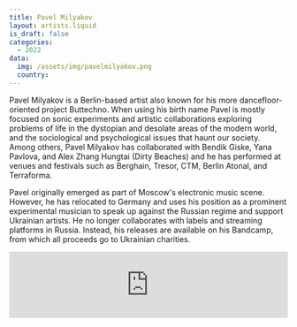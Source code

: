 ```yaml
---
title: Pavel Milyakov
layout: artists.liquid
is_draft: false
categories:
  - 2022
data:
  img: /assets/img/pavelmilyakov.png
  country:
---
```


<p>Pavel Milyakov is a Berlin-based artist also known for his more dancefloor-oriented project Buttechno. When using his birth name Pavel is mostly focused on sonic experiments and artistic collaborations exploring problems of life in the dystopian and desolate areas of the modern world, and the sociological and psychological issues that haunt our society.  Among others, Pavel Milyakov has collaborated with Bendik Giske, Yana Pavlova, and Alex Zhang Hungtai (Dirty Beaches) and he has performed at venues and festivals such as Berghain, Tresor, CTM, Berlin Atonal, and Terraforma.</p>

<p>Pavel originally emerged as part of Moscow's electronic music scene. However, he has relocated to Germany and uses his position as a prominent experimental musician to speak up against the Russian regime and support Ukrainian artists. He no longer collaborates with labels and streaming platforms in Russia. Instead, his releases are available on his Bandcamp, from which all proceeds go to Ukrainian charities.
</p>

<iframe style="border: 0; width: 100%; height: 120px;" src="https://bandcamp.com/EmbeddedPlayer/album=3008029723/size=large/bgcol=ffffff/linkcol=0687f5/tracklist=false/artwork=small/transparent=true/" seamless><a href="https://buttechno.bandcamp.com/album/untitled-2022">untitled 2022 by Pavel Milyakov</a></iframe>
